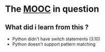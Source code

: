 # The [MOOC](https://lms.fun-mooc.fr/courses/course-v1:ulb+44013+session06/info) in question

## What did i learn from this ?
* Python didn't have switch statements (3.10)
* Python doesn't support pattern matching
